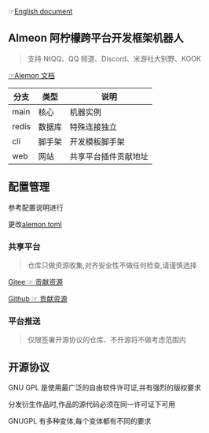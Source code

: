 ☞[English document](./README_English.md)

## Almeon 阿柠檬跨平台开发框架机器人

> 支持 NtQQ、QQ 频道、Discord、米游社大别野、KOOK

[☞Alemon 文档](https://alemonjs.com)

| 分支  | 类型   | 说明                 |
| ----- | ------ | -------------------- |
| main  | 核心   | 机器实例             |
| redis | 数据库 | 特殊连接独立         |
| cli   | 脚手架 | 开发模板脚手架       |
| web   | 网站   | 共享平台插件贡献地址 |

## 配置管理

参考配置说明进行

更改[alemon.toml](./alemon.md)

### 共享平台

> 仓库只做资源收集,对齐安全性不做任何检查,请谨慎选择

[Gitee ☞ 贡献资源](https://gitee.com/ningmengchongshui/alemon/blob/web/docs/about/plugins.md)

[Github ☞ 贡献资源](https://gitee.com/ningmengchongshui/alemon/blob/web/docs/about/plugins.md)

### 平台推送

> 仅限签署开源协议的仓库、不开源将不做考虑范围内

## 开源协议

GNU GPL 是使用最广泛的自由软件许可证,并有强烈的版权要求

分发衍生作品时,作品的源代码必须在同一许可证下可用

GNUGPL 有多种变体,每个变体都有不同的要求
